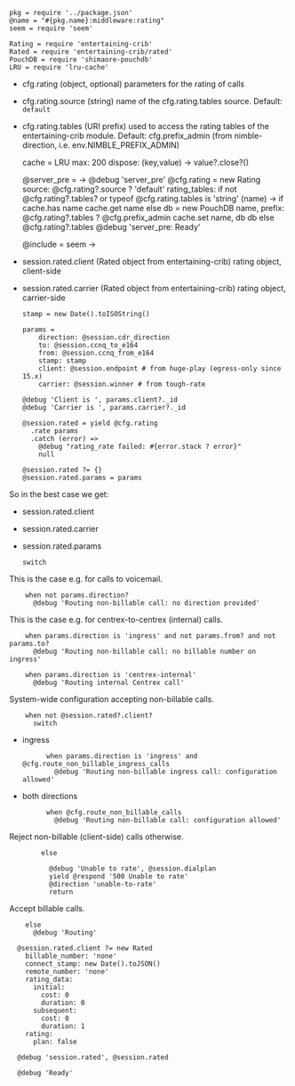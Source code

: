     pkg = require '../package.json'
    @name = "#{pkg.name}:middleware:rating"
    seem = require 'seem'

    Rating = require 'entertaining-crib'
    Rated = require 'entertaining-crib/rated'
    PouchDB = require 'shimaore-pouchdb'
    LRU = require 'lru-cache'

* cfg.rating (object, optional) parameters for the rating of calls
* cfg.rating.source (string) name of the cfg.rating.tables source. Default: `default`
* cfg.rating.tables (URI prefix) used to access the rating tables of the entertaining-crib module. Default: cfg.prefix_admin (from nimble-direction, i.e. env.NIMBLE_PREFIX_ADMIN)

    cache = LRU
      max: 200
      dispose: (key,value) ->
        value?.close?()

    @server_pre = ->
      @debug 'server_pre'
      @cfg.rating = new Rating
        source: @cfg.rating?.source ? 'default'
        rating_tables:
          if not @cfg.rating?.tables? or typeof @cfg.rating.tables is 'string'
            (name) ->
              if cache.has name
                cache.get name
              else
                db = new PouchDB name, prefix: @cfg.rating?.tables ? @cfg.prefix_admin
                cache.set name, db
                db
          else
            @cfg.rating?.tables
      @debug 'server_pre: Ready'

    @include = seem ->

* session.rated.client (Rated object from entertaining-crib) rating object, client-side
* session.rated.carrier (Rated object from entertaining-crib) rating object, carrier-side

      stamp = new Date().toISOString()

      params =
          direction: @session.cdr_direction
          to: @session.ccnq_to_e164
          from: @session.ccnq_from_e164
          stamp: stamp
          client: @session.endpoint # from huge-play (egress-only since 15.x)
          carrier: @session.winner # from tough-rate

      @debug 'Client is ', params.client?._id
      @debug 'Carrier is ', params.carrier?._id

      @session.rated = yield @cfg.rating
        .rate params
        .catch (error) =>
          @debug "rating_rate failed: #{error.stack ? error}"
          null

      @session.rated ?= {}
      @session.rated.params = params

So in the best case we get:
- session.rated.client
- session.rated.carrier
- session.rated.params

      switch

This is the case e.g. for calls to voicemail.

        when not params.direction?
          @debug 'Routing non-billable call: no direction provided'

This is the case e.g. for centrex-to-centrex (internal) calls.

        when params.direction is 'ingress' and not params.from? and not params.to?
          @debug 'Routing non-billable call: no billable number on ingress'

        when params.direction is 'centrex-internal'
          @debug 'Routing internal Centrex call'

System-wide configuration accepting non-billable calls.

        when not @session.rated?.client?
          switch

- ingress

            when params.direction is 'ingress' and @cfg.route_non_billable_ingress_calls
              @debug 'Routing non-billable ingress call: configuration allowed'

- both directions

            when @cfg.route_non_billable_calls
              @debug 'Routing non-billable call: configuration allowed'

Reject non-billable (client-side) calls otherwise.

            else

              @debug 'Unable to rate', @session.dialplan
              yield @respond '500 Unable to rate'
              @direction 'unable-to-rate'
              return

Accept billable calls.

        else
          @debug 'Routing'

      @session.rated.client ?= new Rated
        billable_number: 'none'
        connect_stamp: new Date().toJSON()
        remote_number: 'none'
        rating_data:
          initial:
            cost: 0
            duration: 0
          subsequent:
            cost: 0
            duration: 1
        rating:
          plan: false

      @debug 'session.rated', @session.rated

      @debug 'Ready'

